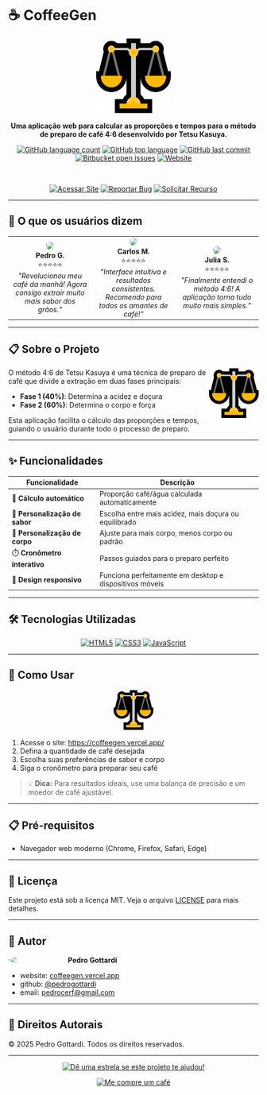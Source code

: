 # ☕ CoffeeGen

<div align="center">
  
<img src="images/balance.png" alt="CoffeeGen Logo" width="150"/>

**Uma aplicação web para calcular as proporções e tempos para o método de preparo de café 4:6 desenvolvido por Tetsu Kasuya.**

[![GitHub language count](https://img.shields.io/github/languages/count/pedrogottardi/tetsukasuya?style=for-the-badge)](https://github.com/pedrogottardi/tetsukasuya)
[![GitHub top language](https://img.shields.io/github/languages/top/pedrogottardi/tetsukasuya?style=for-the-badge)](https://github.com/pedrogottardi/tetsukasuya)
[![GitHub last commit](https://img.shields.io/github/last-commit/pedrogottardi/tetsukasuya?style=for-the-badge)](https://github.com/pedrogottardi/tetsukasuya/commits)
[![Bitbucket open issues](https://img.shields.io/github/issues/pedrogottardi/tetsukasuya?style=for-the-badge)](https://github.com/pedrogottardi/tetsukasuya/issues)
[![Website](https://img.shields.io/website?url=https%3A%2F%2Fcoffeegen.vercel.app&style=for-the-badge&logo=vercel&logoColor=white)](https://coffeegen.vercel.app)

<br>

<a href="https://coffeegen.vercel.app/" target="_blank"><img src="https://img.shields.io/badge/🌐_Acessar_Site-4285F4?style=for-the-badge" alt="Acessar Site"/></a>
<a href="https://github.com/pedrogottardi/tetsukasuya/issues" target="_blank"><img src="https://img.shields.io/badge/📝_Reportar_Bug-FF5252?style=for-the-badge" alt="Reportar Bug"/></a>
<a href="https://github.com/pedrogottardi/tetsukasuya/issues" target="_blank"><img src="https://img.shields.io/badge/✨_Solicitar_Recurso-00C853?style=for-the-badge" alt="Solicitar Recurso"/></a>

</div>

---

## 💬 O que os usuários dizem

<div align="center">
  <table>
    <tr>
      <td width="33%" align="center">
        <img src="https://api.dicebear.com/6.x/avataaars/svg?seed=Pedro" width="80" style="border-radius:50%"/>
        <br>
        <b>Pedro G.</b>
        <br>
        ⭐⭐⭐⭐⭐
        <br>
        <i>"Revolucionou meu café da manhã! Agora consigo extrair muito mais sabor dos grãos."</i>
      </td>
      <td width="33%" align="center">
        <img src="https://api.dicebear.com/6.x/avataaars/svg?seed=Jake" width="80" style="border-radius:50%"/>
        <br>
        <b>Carlos M.</b>
        <br>
        ⭐⭐⭐⭐⭐
        <br>
        <i>"Interface intuitiva e resultados consistentes. Recomendo para todos os amantes de café!"</i>
      </td>
      <td width="33%" align="center">
        <img src="https://api.dicebear.com/6.x/avataaars/svg?seed=Julia" width="80" style="border-radius:50%"/>
        <br>
        <b>Julia S.</b>
        <br>
        ⭐⭐⭐⭐⭐
        <br>
        <i>"Finalmente entendi o método 4:6! A aplicação torna tudo muito mais simples."</i>
      </td>
    </tr>
  </table>
</div>

---

## 📋 Sobre o Projeto

<img align="right" src="images/balance.png" width="100" />

O método 4:6 de Tetsu Kasuya é uma técnica de preparo de café que divide a extração em duas fases principais:

- **Fase 1 (40%)**: Determina a acidez e doçura
- **Fase 2 (60%)**: Determina o corpo e força

Esta aplicação facilita o cálculo das proporções e tempos, guiando o usuário durante todo o processo de preparo.

---

## ✨ Funcionalidades

| Funcionalidade | Descrição |
|----------------|-----------|
| 🧮 **Cálculo automático** | Proporção café/água calculada automaticamente |
| 🍋 **Personalização de sabor** | Escolha entre mais acidez, mais doçura ou equilibrado |
| 💪 **Personalização de corpo** | Ajuste para mais corpo, menos corpo ou padrão |
| ⏱️ **Cronômetro interativo** | Passos guiados para o preparo perfeito |
| 📱 **Design responsivo** | Funciona perfeitamente em desktop e dispositivos móveis |

---

## 🛠️ Tecnologias Utilizadas

<div align="center">
  
[![HTML5](https://img.shields.io/badge/HTML5-E34F26?style=for-the-badge&logo=html5&logoColor=white)](https://developer.mozilla.org/pt-BR/docs/Web/HTML)
[![CSS3](https://img.shields.io/badge/CSS3-1572B6?style=for-the-badge&logo=css3&logoColor=white)](https://developer.mozilla.org/pt-BR/docs/Web/CSS)
[![JavaScript](https://img.shields.io/badge/JavaScript-F7DF1E?style=for-the-badge&logo=javascript&logoColor=black)](https://developer.mozilla.org/pt-BR/docs/Web/JavaScript)

</div>

---

## 🚀 Como Usar

<div align="center">
  <img src="images/balance.png" width="80" />
</div>

1. Acesse o site: <a href="https://coffeegen.vercel.app/" target="_blank">https://coffeegen.vercel.app/</a>
2. Defina a quantidade de café desejada
3. Escolha suas preferências de sabor e corpo
4. Siga o cronômetro para preparar seu café

> 💡 **Dica:** Para resultados ideais, use uma balança de precisão e um moedor de café ajustável.

---

## 📋 Pré-requisitos

- Navegador web moderno (Chrome, Firefox, Safari, Edge)

---

## 📝 Licença

Este projeto está sob a licença MIT. Veja o arquivo <a href="LICENSE" target="_blank">LICENSE</a> para mais detalhes.

---

## 👤 Autor

<img align="left" src="https://github.com/pedrogottardi.png" width="100" style="border-radius:50%;margin-right:20px;"/>

**Pedro Gottardi**

- website: <a href="https://coffeegen.vercel.app/" target="_blank">coffeegen.vercel.app</a>
- github: <a href="https://github.com/pedrogottardi" target="_blank">@pedrogottardi</a>
- email: <a href="mailto:pedrocerf@gmail.com" target="_blank">pedrocerf@gmail.com</a>



---

## 📄 Direitos Autorais

© 2025 Pedro Gottardi. Todos os direitos reservados.

---

<div align="center">
  
<a href="https://github.com/pedrogottardi/tetsukasuya" target="_blank"><img src="https://img.shields.io/badge/⭐️_Dê_uma_estrela-FFD700?style=for-the-badge" alt="Dê uma estrela se este projeto te ajudou!"/></a>

<a href="https://ko-fi.com/pedrogott" target="_blank"><img src="https://img.shields.io/badge/Me%20compre%20um%20café-FF5E5B?style=for-the-badge&logo=ko-fi&logoColor=white" alt="Me compre um café" /></a>

</div>
